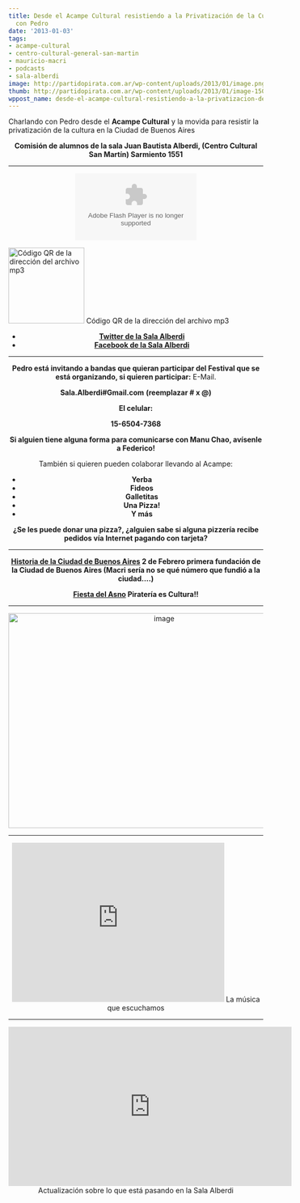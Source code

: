 ```yaml
---
title: Desde el Acampe Cultural resistiendo a la Privatización de la Cultura-Podcast
  con Pedro
date: '2013-01-03'
tags:
- acampe-cultural
- centro-cultural-general-san-martin
- mauricio-macri
- podcasts
- sala-alberdi
image: http://partidopirata.com.ar/wp-content/uploads/2013/01/image.png
thumb: http://partidopirata.com.ar/wp-content/uploads/2013/01/image-150x150.png
wppost_name: desde-el-acampe-cultural-resistiendo-a-la-privatizacion-de-la-cultura-podcast-con-federico
---
```


Charlando con Pedro desde el <b>Acampe Cultural</b> y la movida para resistir la privatización de la cultura en la Ciudad de Buenos Aires
<p style="text-align: center;"><strong>Comisión de alumnos de la sala Juan Bautista Alberdi, (Centro Cultural San Martín) Sarmiento 1551</strong></p>


<hr />

<center>
<object id="player1683707" width="240" height="133" classid="clsid:d27cdb6e-ae6d-11cf-96b8-444553540000" codebase="http://download.macromedia.com/pub/shockwave/cabs/flash/swflash.cab#version=6,0,40,0"><param name="AllowScriptAccess" value="always" /><param name="allowFullScreen" value="true" /><param name="wmode" value="transparent" /><param name="src" value="http://www.ivoox.com/playerivoox_ee_1683707_1.html" /><param name="allowfullscreen" value="true" /><param name="allowscriptaccess" value="always" /><embed id="player1683707" width="240" height="133" type="application/x-shockwave-flash" src="http://www.ivoox.com/playerivoox_ee_1683707_1.html" AllowScriptAccess="always" allowFullScreen="true" wmode="transparent" allowfullscreen="true" allowscriptaccess="always" /></object></center>

<a href="http://partidopirata.com.ar/wp-content/uploads/2013/01/chart.png"><img class="size-full wp-image-8041" alt="Código QR de la dirección del archivo mp3" src="http://partidopirata.com.ar/wp-content/uploads/2013/01/chart.png" width="150" height="150" /></a> Código QR de la dirección del archivo mp3

<ul>
	<li style="text-align: center;"><strong><a href="https://twitter.com/salaalberdi" target="_blank">Twitter de la Sala Alberdi</a></strong></li>
	<li style="text-align: center;"><strong><a href="https://www.facebook.com/lasalaalberdi" target="_blank" rel="me nofollow">Facebook de la Sala Alberdi </a></strong></li>
</ul>

<hr />
<p style="text-align: center;"><strong>Pedro está invitando a bandas que quieran participar del Festival que se está organizando, si quieren participar:</strong>
E-Mail.</p>
<p style="text-align: center;"><strong>Sala.Alberdi#Gmail.com</strong>
<strong> (reemplazar # x @)</strong></p>
<p style="text-align: center;"><strong>El celular:</strong></p>
<p style="text-align: center;"><strong>15-6504-7368</strong></p>
<p style="text-align: center;"><strong>Si alguien tiene alguna forma para comunicarse con Manu Chao, avísenle a Federico!</strong></p>
<p style="text-align: center;">También si quieren pueden colaborar llevando al Acampe:</p>

<ul>
	<li style="text-align: center;"><strong>Yerba</strong></li>
	<li style="text-align: center;"><strong>Fideos</strong></li>
	<li style="text-align: center;"><strong>Galletitas</strong></li>
	<li style="text-align: center;"><strong>Una Pizza!</strong></li>
	<li style="text-align: center;"><strong>Y más</strong></li>
</ul>
<p style="text-align: center;"><strong>¿Se les puede donar una pizza?, ¿alguien sabe si alguna pizzería recibe pedidos vía Internet pagando con tarjeta?</strong></p>


<hr />
<p style="text-align: center;"><strong><a href="https://es.wikipedia.org/wiki/Historia_de_la_Ciudad_de_Buenos_Aires#Primera_fundaci.C3.B3n" target="_blank">Historia de la Ciudad de Buenos Aires</a> 2 de Febrero primera fundación de la Ciudad de Buenos Aires (Macri sería no se qué número que fundió a la ciudad....)</strong></p>
<p style="text-align: center;"><strong><a href="https://es.wikipedia.org/wiki/Fiesta_del_asno" target="_blank">Fiesta del Asno</a> Piratería es Cultura!!</strong></p>


<hr />
<p style="text-align: center;"><a href="http://partidopirata.com.ar/wp-content/uploads/2013/01/image.png"><img class="aligncenter  wp-image-8026" alt="image" src="http://partidopirata.com.ar/wp-content/uploads/2013/01/image.png" width="600" height="425" /></a></p>


<hr />

<center>
<iframe src="http://www.youtube.com/embed/IgsxbNX0yZg" height="315" width="420" allowfullscreen="" frameborder="0"></iframe>
La música que escuchamos

<hr />

<iframe src="http://www.youtube.com/embed/wvshxq5q3pA" height="315" width="560" allowfullscreen="" frameborder="0"></iframe>
Actualización sobre lo que está pasando en la Sala Alberdi

</center>
